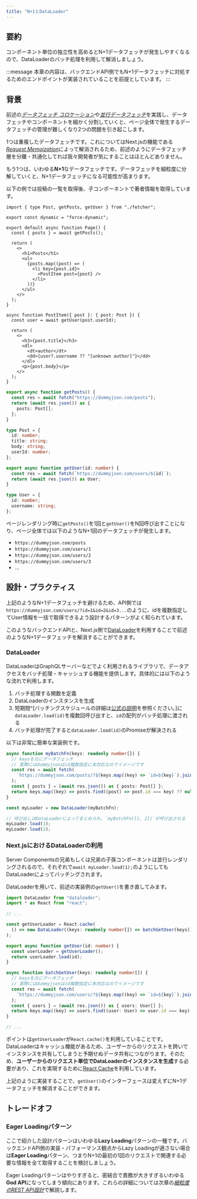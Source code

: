 ```yaml
---
title: "N+1とDataLoader"
---
```


## 要約

コンポーネント単位の独立性を高めるとN+1データフェッチが発生しやすくなるので、DataLoaderのバッチ処理を利用して解消しましょう。

:::message
本章の内容は、バックエンドAPI側でもN+1データフェッチに対処するためのエンドポイントが実装されていることを前提としています。
:::

## 背景

前述の[_データフェッチ コロケーション_](part_1_colocation)や[_並行データフェッチ_](part_1_concurrent_fetch)を実践し、データフェッチやコンポーネントを細かく分割していくと、ページ全体で発生するデータフェッチの管理が難しくなり2つの問題を引き起こします。

1つは重複したデータフェッチです。これについてはNext.jsの機能である[_Request Memoization_](part_1_request_memoization)によって解消されるため、前述のようにデータフェッチ層を分離・共通化してれば我々開発者が気にすることはほとんどありません。

もう1つは、いわゆる**N+1**なデータフェッチです。データフェッチを細粒度に分解していくと、N+1データフェッチになる可能性が高まります。

以下の例では投稿の一覧を取得後、子コンポーネントで著者情報を取得しています。

```tsx :page.tsx
import { type Post, getPosts, getUser } from "./fetcher";

export const dynamic = "force-dynamic";

export default async function Page() {
  const { posts } = await getPosts();

  return (
    <>
      <h1>Posts</h1>
      <ul>
        {posts.map((post) => (
          <li key={post.id}>
            <PostItem post={post} />
          </li>
        ))}
      </ul>
    </>
  );
}

async function PostItem({ post }: { post: Post }) {
  const user = await getUser(post.userId);

  return (
    <>
      <h3>{post.title}</h3>
      <dl>
        <dt>author</dt>
        <dd>{user?.username ?? "[unknown author]"}</dd>
      </dl>
      <p>{post.body}</p>
    </>
  );
}
```

```ts :fetcher.ts
export async function getPosts() {
  const res = await fetch("https://dummyjson.com/posts");
  return (await res.json()) as {
    posts: Post[];
  };
}

type Post = {
  id: number;
  title: string;
  body: string;
  userId: number;
};

export async function getUser(id: number) {
  const res = await fetch(`https://dummyjson.com/users/${id}`);
  return (await res.json()) as User;
}

type User = {
  id: number;
  username: string;
};
```

ページレンダリング時に`getPosts()`を1回と`getUser()`をN回呼び出すことになり、ページ全体では以下のようなN+1回のデータフェッチが発生します。

- `https://dummyjson.com/posts`
- `https://dummyjson.com/users/1`
- `https://dummyjson.com/users/2`
- `https://dummyjson.com/users/3`
- ...

## 設計・プラクティス

上記のようなN+1データフェッチを避けるため、API側では`https://dummyjson.com/users/?id=1&id=2&id=3...`のように、idを複数指定してUser情報を一括で取得できるよう設計するパターンがよく知られています。

このようなバックエンドAPIと、Next.js側で[DataLoader](https://github.com/graphql/dataloader)を利用することで前述のようなN+1データフェッチを解消することができます。

### DataLoader

DataLoaderはGraphQLサーバーなどでよく利用されるライブラリで、データアクセスをバッチ処理・キャッシュする機能を提供します。具体的には以下のような流れで利用します。

1. バッチ処理する関数を定義
2. DataLoaderのインスタンスを生成
3. 短期間^[バッチングスケジュールの詳細は[公式の説明](https://github.com/graphql/dataloader?tab=readme-ov-file#batch-scheduling)を参照ください。]に`dataLoader.load(id)`を複数回呼び出すと、`id`の配列がバッチ処理に渡される
4. バッチ処理が完了すると`dataLoader.load(id)`のPromiseが解決される

以下は非常に簡単な実装例です。

```ts
async function myBatchFn(keys: readonly number[]) {
  // keysを元にデータフェッチ
  // 実際にはdummyjsonはid複数指定に未対応なのでイメージです
  const res = await fetch(
    `https://dummyjson.com/posts/?${keys.map((key) => `id=${key}`).join("&")}`,
  );
  const { posts } = (await res.json()) as { posts: Post[] };
  return keys.map((key) => posts.find((post) => post.id === key) ?? null);
}

const myLoader = new DataLoader(myBatchFn);

// 呼び出しはDataLoaderによってまとめられ、`myBatchFn([1, 2])`が呼び出される
myLoader.load(1);
myLoader.load(2);
```

### Next.jsにおけるDataLoaderの利用

Server Componentsの兄弟もしくは兄弟の子孫コンポーネントは並行レンダリングされるので、それぞれで`await myLoader.load(1);`のようにしてもDataLoaderによってバッチングされます。

DataLoaderを用いて、前述の実装例の`getUser()`を書き直してみます。

```ts :fetcher.ts
import DataLoader from "dataloader";
import * as React from "react";

// ...

const getUserLoader = React.cache(
  () => new DataLoader((keys: readonly number[]) => batchGetUser(keys)),
);

export async function getUser(id: number) {
  const userLoader = getUserLoader();
  return userLoader.load(id);
}

async function batchGetUser(keys: readonly number[]) {
  // keysを元にデータフェッチ
  // 実際にはdummyjsonはid複数指定に未対応なのでイメージです
  const res = await fetch(
    `https://dummyjson.com/users/?${keys.map((key) => `id=${key}`).join("&")}`,
  );
  const { users } = (await res.json()) as { users: User[] };
  return keys.map((key) => users.find((user: User) => user.id === key) ?? null);
}

// ...
```

ポイントは`getUserLoader`が`React.cache()`を利用していることです。DataLoaderはキャッシュ機能があるため、ユーザーからのリクエストを跨いでインスタンスを共有してしまうと予期せぬデータ共有につながります。そのため、**ユーザーからのリクエスト単位でDataLoaderのインスタンスを生成**する必要があり、これを実現するために[React Cache](https://nextjs.org/docs/app/building-your-application/caching#react-cache-function)を利用しています。

上記のように実装することで、`getUser()`のインターフェースは変えずにN+1データフェッチを解消することができます。

## トレードオフ

### Eager Loadingパターン

ここで紹介した設計パターンはいわゆる**Lazy Loading**パターンの一種です。バックエンドAPI側の実装・パフォーマンス観点からLazy Loadingが適さない場合は**Eager Loading**パターン、つまりN+1の最初の1回のリクエストで関連する必要な情報を全て取得することを検討しましょう。

Eager Loadingパターンはやりすぎると、密結合で責務が大きすぎるいわゆる**God API**になってしまう傾向にあります。これらの詳細については次章の[_細粒度のREST API設計_](part_1_fine_grained_api_design)で解説します。
